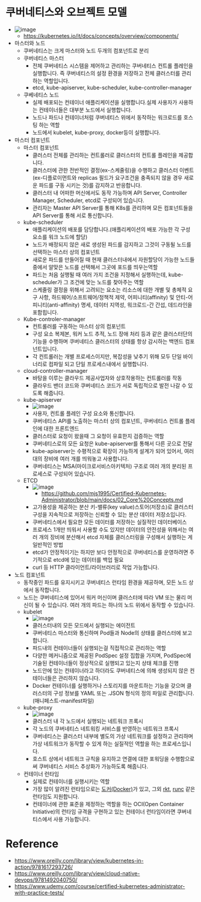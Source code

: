 # 쿠버네티스와 오브젝트 모델
- ![image](https://user-images.githubusercontent.com/47103479/233768250-ae3ab53e-2a4e-455b-a3bb-a88010ab54a5.png)
  - https://kubernetes.io/it/docs/concepts/overview/components/
- 마스터와 노드
  - 쿠버네티스는 크게 마스터와 노드 두개의 컴포넌트로 분리
  - 쿠버네티스 마스터
    - 전체 쿠버네티스 시스템을 제어하고 관리하는 쿠버네티스 컨트롤 플레인을 실행합니다. 즉 쿠버네티스의 설정 환경을 저장하고 전체 클러스터를 관리하는 역할입니다.
    - etcd, kube-apiserver, kube-scheduler, kube-controller-manager
  - 쿠베네티스 노드
    - 실제 배포되는 컨테이너 애플리케이션을 실행합니다.실제 사용자가 사용하는 컨테이너들은 대부분 노드에서 실행합니다.
    - 노드나 파드나 컨테이너처럼 쿠버네티스 위에서 동작하는 워크로드를 호스팅 하는 역할
    - 노드에서 kubelet, kube-proxy, docker등이 실행합니다.
- 마스터 컴포넌트
  - 마스터 컴포넌트
    - 클러스터 전체를 관리하는 컨트롤러로 클러스터의 컨트롤 플레인을 제공합니다.
    - 클러스터에 관한 전반적인 결정(ex-스케줄링)을 수행하고 클러스터 이벤트(ex-디플로이먼트와 replicas 필드가 요구조건을 충족되지 않을 경우 새로운 파드를 구동 시키는 것)를 감지하고 반응합니다.
    - 클러스터 내 어떠한 머신에서도 동작 가능하며 API Server, Controller Manager, Scheduler, etcd로 구성되어 있습니다.
    - 관리자는 Master API Server를 통해 K8s를 관리하며 모든 컴포넌트들을 API Server를 통해 서로 통신합니다.
  - kube-scheduler
    - 애플리케이션의 배포를 담당합니다.(애플리케이션의 배포 가능한 각 구성 요소를 워크 노드에 할당)
    - 노드가 배정되지 않은 새로 생성된 파드를 감지하고 그것이 구동될 노드를 선택하는 마스터 상의 컴포넌트
    - 새로운 파드를 만들어질 때 현재 클러스터내에서 자원할당이 가능한 노드들 중에서 알맞은 노드를 선택해서 그곳에 포드를 띄우는역할
    - 파드는 처음 실행될 때 여러 가지 조건을 지정해서 실행하는데, kube-scheduler가 그 조건에 맞는 노드를 찾아주는 역할
    - 스케줄링 결정을 위해서 고려되는 요소는 리소스에 대한 개별 및 총체적 요구 사항, 하드웨어/소프트웨어/정책적 제약, 어피니티(affinity) 및 안티-어피니티(anti-affinity) 명세, 데이터 지역성, 워크로드-간 간섭, 데드라인을 포함힙니다. 
  - Kube-controler-manager
    - 컨트롤러를 구동하는 마스터 상의 컴포넌트
    - 구성 요소 복제본, 워커 노드 추적, 노드 장애 처리 등과 같은 클러스터단의 기능을 수행하며 쿠버네티스 클러스터의 상태를 항상 감시하는 백엔드 컴포넌트입니다.
    - 각 컨트롤러는 개별 프로세스이지만, 복잡성을 낮추기 위해 모두 단일 바이너리로 컴파일 되고 단일 프로세스내에서 실행합니다.
  - cloud-controller-manager
    - 바탕을 이루는 클라우드 제공사업자와 상호작용하는 컨트롤러를 작동
    - 클라우드 밴더 코드와 쿠버네티스 코드가 서로 독립적으로 발전 나갈 수 있도록 해줍니다.
  - kube-apiserver
    - ![image](https://user-images.githubusercontent.com/47103479/210164103-7a6b5646-f3a8-4595-a31a-40c14d1f6381.png)
    - 사용자, 컨트롤 플레인 구성 요소와 통신합니다.
    - 쿠버네티스 API를 노출하는 마스터 상의 컴포넌트, 쿠버네티스 컨트롤 플레인에 대한 프론트엔드
    - 클러스터로 요청이 왔을때 그 요청이 유효한지 검증하는 역할
    - 쿠버네티스로의 모든 요청은 kube-apiserver를 통해서 다른 곳으로 전달
    - kube-apiserver는 수평적으로 확장이 가능하게 설계가 되어 있어서, 여러 대의 장비에 여러 개를 띄워놓고 사용합니다.
    - 쿠버네티스는 MSA(마이크로서비스아키텍처) 구조로 여러 개의 분리된 프로세스로 구성되어 있습니다.
  - ETCD
    - ![image](https://user-images.githubusercontent.com/47103479/233768311-d306a05a-45df-46e1-9bf4-6ff59aff623b.png)
      - https://github.com/mjs1995/Certified-Kubernetes-Administrator/blob/main/docs/02_Core%20Concepts.md
    - 고가용성을 제공하는 분산 키-밸류(key value)스토어(저장소)로 클러스터 구성을 지속적으로 저장하는 신뢰할 수 있는 분산 데이터 저장소입니다.
    - 쿠버네티스에서 필요한 모든 데이터를 저장하는 실질적인 데이터베이스
    - 프로세스 1개만 띄워서 사용할 수도 있지만 데이터의 안전성을 위해서는 여러 개의 장비에 분산해서 etcd 자체를 클러스터링을 구성해서 실행하는 게 일반적인 방법
    - etcd가 안정적이기는 하지만 보다 안정적으로 쿠버네티스를 운영하려면 주기적으로 etcd에 있는 데이터를 백업 필요 
    - curl 등 HTTP 클라이언트/라이브러리로 작업 가능합니다. 
- 노드 컴포넌트
  - 동작중인 파드를 유지시키고 쿠버네티스 런타임 환경을 제공하며, 모든 노드 상에서 동작합니다. 
  - 노드는 쿠버네티스에 있어서 워커 머신이며 클러스터에 따라 VM 또는 물리 머신이 될 수 있습니다. 여러 개의 파드는 하나의 노드 위에서 동작할 수 있습니다.
  - kubelet
    - ![image](https://user-images.githubusercontent.com/47103479/210170369-631403e9-9ec8-44ab-ac99-63a1052e5bb6.png)
    - 클러스터내의 모든 모드에서 실행되는 에이전트
    - 쿠버네티스 마스터와 통신하며 Pod들과 Node의 상태를 클러스터에 보고합니다.
    - 파드내의 컨테이너들이 실행되는걸 직접적으로 관리하는 역할
    - 다양한 메커니즘으로 제공된 PodSpec 설정 집합을 가지며, PodSpec에 기술된 컨테이너들이 정상적으로 실행되고 있는지 상태 체크를 진행 
    - 노드안에 있는 컨테이너라고 하더라도 쿠버네티스에 의해 생성되지 않은 컨테이너들은 관리하지 않습니다. 
    - Docker 컨테이너를 실행하거나 스토리지를 마운트하는 기능을 갖으며 클러스터의 구성 정보를 YAML 또는 .JSON 형식의 정의 파일로 관리합니다.(매니페스트-manifest파일)
  - kube-proxy
    - ![image](https://user-images.githubusercontent.com/47103479/210170535-6df57780-66b0-40c9-a34a-864c113c6be2.png)
    - 클러스터 내 각 노드에서 실행되는 네트워크 프록시
    - 각 노드의 쿠버네티스 네트워킹 서비스를 반영하는 네트워크 프록시
    - 쿠버네티스는 클러스터 내부에 별도의 가상 네트워크를 설정하고 관리하며 가상 네트워크가 동작할 수 있게 하는 실질적인 역할을 하는 프로세스입니다.  
    - 호스트 상에서 네트워크 규칙을 유지하고 연결에 대한 포워딩을 수행함으로써 쿠버네티스 서비스 추상화가 가능하도록 해줍니다.
  - 컨테이너 런타임
    - 실제로 컨테이너를 실행시키는 역할
    - 가장 많이 알려진 런타임으로는 [도커(Docker)](https://www.docker.com/)가 있고, 그외 [rkt](https://github.com/rkt/rkt), [runc](https://github.com/opencontainers/runc) 같은 런타임도 지원합니다.
    - 컨테이너에 관한 표준을 제정하는 역할을 하는 OCI(Open Container Initiative)의 런타임 규격을 구현하고 있는 컨테이너 런타임이라면 쿠버네티스에서 사용 가능합니다. 

# Reference 
- https://www.oreilly.com/library/view/kubernetes-in-action/9781617293726/
- https://www.oreilly.com/library/view/cloud-native-devops/9781492040750/
- https://www.udemy.com/course/certified-kubernetes-administrator-with-practice-tests/
